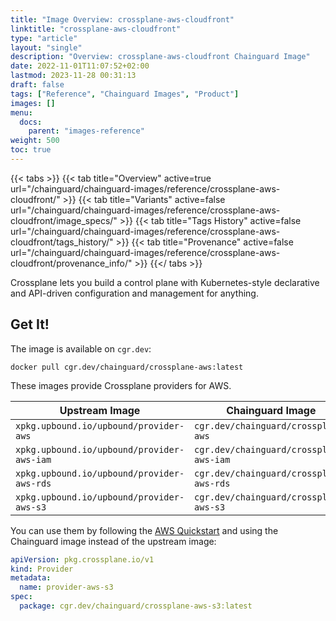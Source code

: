 ```yaml
---
title: "Image Overview: crossplane-aws-cloudfront"
linktitle: "crossplane-aws-cloudfront"
type: "article"
layout: "single"
description: "Overview: crossplane-aws-cloudfront Chainguard Image"
date: 2022-11-01T11:07:52+02:00
lastmod: 2023-11-28 00:31:13
draft: false
tags: ["Reference", "Chainguard Images", "Product"]
images: []
menu: 
  docs: 
    parent: "images-reference"
weight: 500
toc: true
---
```


{{< tabs >}}
{{< tab title="Overview" active=true url="/chainguard/chainguard-images/reference/crossplane-aws-cloudfront/" >}}
{{< tab title="Variants" active=false url="/chainguard/chainguard-images/reference/crossplane-aws-cloudfront/image_specs/" >}}
{{< tab title="Tags History" active=false url="/chainguard/chainguard-images/reference/crossplane-aws-cloudfront/tags_history/" >}}
{{< tab title="Provenance" active=false url="/chainguard/chainguard-images/reference/crossplane-aws-cloudfront/provenance_info/" >}}
{{</ tabs >}}



<!--overview:start-->
Crossplane lets you build a control plane with Kubernetes-style declarative and API-driven configuration and management for anything.
<!--overview:end-->

<!--getting:start-->
## Get It!
The image is available on `cgr.dev`:

```
docker pull cgr.dev/chainguard/crossplane-aws:latest
```
<!--getting:end-->

<!--body:start-->
These images provide Crossplane providers for AWS.

| Upstream Image | Chainguard Image |
| -------------- | ---------------- |
| `xpkg.upbound.io/upbound/provider-aws` | `cgr.dev/chainguard/crossplane-aws` |
| `xpkg.upbound.io/upbound/provider-aws-iam` | `cgr.dev/chainguard/crossplane-aws-iam` |
| `xpkg.upbound.io/upbound/provider-aws-rds` | `cgr.dev/chainguard/crossplane-aws-rds` |
| `xpkg.upbound.io/upbound/provider-aws-s3` | `cgr.dev/chainguard/crossplane-aws-s3` |

You can use them by following the [AWS Quickstart](https://docs.crossplane.io/latest/getting-started/provider-aws/) and using the Chainguard image instead of the upstream image:

```yaml
apiVersion: pkg.crossplane.io/v1
kind: Provider
metadata:
  name: provider-aws-s3
spec:
  package: cgr.dev/chainguard/crossplane-aws-s3:latest
```
<!--body:end-->

